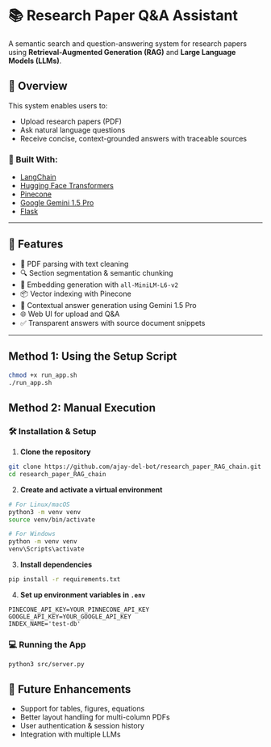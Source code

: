 # 📚 Research Paper Q&A Assistant

A semantic search and question-answering system for research papers using **Retrieval-Augmented Generation (RAG)** and **Large Language Models (LLMs)**.

## 🚀 Overview

This system enables users to:

- Upload research papers (PDF)
- Ask natural language questions
- Receive concise, context-grounded answers with traceable sources

### 🔧 Built With:

- [LangChain](https://github.com/langchain-ai/langchain)
- [Hugging Face Transformers](https://huggingface.co/sentence-transformers/all-MiniLM-L6-v2)
- [Pinecone](https://www.pinecone.io/)
- [Google Gemini 1.5 Pro](https://deepmind.google/technologies/gemini/)
- [Flask](https://flask.palletsprojects.com/)

---

## 🧠 Features

- 📄 PDF parsing with text cleaning
- 🔍 Section segmentation & semantic chunking
- 🧬 Embedding generation with `all-MiniLM-L6-v2`
- 📦 Vector indexing with Pinecone
- 🤖 Contextual answer generation using Gemini 1.5 Pro
- 🌐 Web UI for upload and Q&A
- ✅ Transparent answers with source document snippets

---


## Method 1: Using the Setup Script 

```bash
chmod +x run_app.sh
./run_app.sh
```

## Method 2: Manual Execution

### 🛠️ Installation & Setup

1. **Clone the repository**

```bash
git clone https://github.com/ajay-del-bot/research_paper_RAG_chain.git
cd research_paper_RAG_chain
```

2. **Create and activate a virtual environment**

```bash
# For Linux/macOS
python3 -m venv venv
source venv/bin/activate

# For Windows
python -m venv venv
venv\Scripts\activate
```

3. **Install dependencies**

```bash
pip install -r requirements.txt
```

4. **Set up environment variables in `.env`**

```env
PINECONE_API_KEY=YOUR_PINNECONE_API_KEY
GOOGLE_API_KEY=YOUR_GOOGLE_API_KEY
INDEX_NAME='test-db'
```

### 💻 Running the App

```
python3 src/server.py
```

## 🧪 Future Enhancements

- Support for tables, figures, equations
- Better layout handling for multi-column PDFs
- User authentication & session history
- Integration with multiple LLMs
